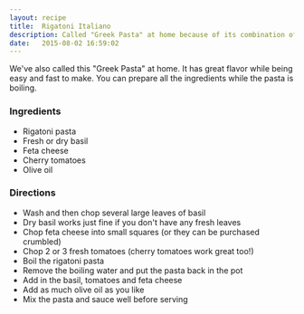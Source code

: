 ```yaml
---
layout: recipe
title:  Rigatoni Italiano
description: Called "Greek Pasta" at home because of its combination of feta cheese, fresh tomatoes, and basil.
date:   2015-08-02 16:59:02
---
```


We've also called this "Greek Pasta" at home. It has great flavor while being easy and fast to make. You can prepare all the ingredients while the pasta is boiling.

### Ingredients

- Rigatoni pasta
- Fresh or dry basil
- Feta cheese
- Cherry tomatoes
- Olive oil

### Directions

- Wash and then chop several large leaves of basil
- Dry basil works just fine if you don't have any fresh leaves
- Chop feta cheese into small squares (or they can be purchased crumbled)
- Chop 2 or 3 fresh tomatoes (cherry tomatoes work great too!)
- Boil the rigatoni pasta
- Remove the boiling water and put the pasta back in the pot
- Add in the basil, tomatoes and feta cheese
- Add as much olive oil as you like
- Mix the pasta and sauce well before serving

